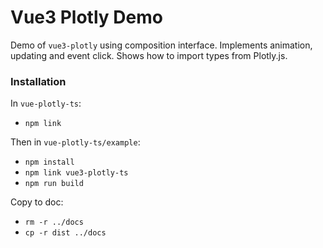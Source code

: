 # Vue3 Plotly Demo

Demo of `vue3-plotly` using composition interface.
Implements animation, updating and event click. 
Shows how to import  types from Plotly.js.

### Installation

In `vue-plotly-ts`:
- `npm link`

Then in `vue-plotly-ts/example`:
- `npm install`
- `npm link vue3-plotly-ts`
- `npm run build`

Copy to doc:
- `rm -r ../docs`
- `cp -r dist ../docs`

